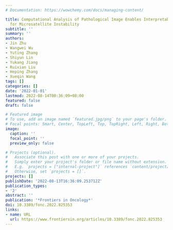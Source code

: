 ```yaml
---
# Documentation: https://wowchemy.com/docs/managing-content/

title: Computational Analysis of Pathological Image Enables Interpretable Prediction
  for Microsatellite Instability
subtitle: ''
summary: ''
authors:
- Jin Zhu
- Wangwei Wu
- Yuting Zhang
- Shiyun Lin
- Yukang Jiang
- Ruixian Liu
- Heping Zhang
- Xueqin Wang
tags: []
categories: []
date: '2022-01-01'
lastmod: 2022-08-14T00:36:09+08:00
featured: false
draft: false

# Featured image
# To use, add an image named `featured.jpg/png` to your page's folder.
# Focal points: Smart, Center, TopLeft, Top, TopRight, Left, Right, BottomLeft, Bottom, BottomRight.
image:
  caption: ''
  focal_point: ''
  preview_only: false

# Projects (optional).
#   Associate this post with one or more of your projects.
#   Simply enter your project's folder or file name without extension.
#   E.g. `projects = ["internal-project"]` references `content/project/deep-learning/index.md`.
#   Otherwise, set `projects = []`.
projects: []
publishDate: '2022-08-13T16:36:09.253712Z'
publication_types:
- '2'
abstract: ''
publication: '*Frontiers in Oncology*'
doi: 10.3389/fonc.2022.825353
links:
- name: URL
  url: https://www.frontiersin.org/articles/10.3389/fonc.2022.825353
---
```


